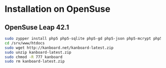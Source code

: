 Installation on OpenSuse
========================

OpenSuse Leap 42.1
------------------

```bash
sudo zypper install php5 php5-sqlite php5-gd php5-json php5-mcrypt php5-mbstring php5-openssl
cd /srv/www/htdocs
sudo wget http://kanboard.net/kanboard-latest.zip
sudo unzip kanboard-latest.zip
sudo chmod -R 777 kanboard
sudo rm kanboard-latest.zip
```
